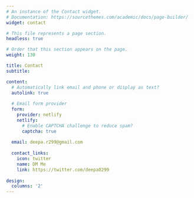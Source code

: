 ```yaml
---
# An instance of the Contact widget.
# Documentation: https://sourcethemes.com/academic/docs/page-builder/
widget: contact

# This file represents a page section.
headless: true

# Order that this section appears on the page.
weight: 130

title: Contact
subtitle:

content:
  # Automatically link email and phone or display as text?
  autolink: true
  
  # Email form provider
  form:
    provider: netlify
    netlify:
      # Enable CAPTCHA challenge to reduce spam?
      captcha: true
      
  email: deepa.r299@gmail.com
  
  contact_links:
    icon: twitter
    name: DM Me
    link: https://twitter.com/deepa0299
  
design:
  columns: '2'
---
```


